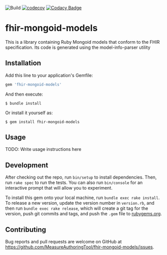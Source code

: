 ![Build](https://github.com/MeasureAuthoringTool/fhir-mongoid-models/workflows/Build/badge.svg)
[![codecov](https://codecov.io/gh/MeasureAuthoringTool/fhir-mongoid-models/branch/develop/graph/badge.svg)](https://codecov.io/gh/MeasureAuthoringTool/fhir-mongoid-models)
[![Codacy Badge](https://api.codacy.com/project/badge/Grade/c2b57082ef9040e9aea16bbe778cd269)](https://app.codacy.com/gh/MeasureAuthoringTool/fhir-mongoid-models?utm_source=github.com&utm_medium=referral&utm_content=MeasureAuthoringTool/fhir-mongoid-models&utm_campaign=Badge_Grade_Dashboard)
# fhir-mongoid-models
This is a library containing Ruby Mongoid models that conform to the FHIR specification. Its code is generated using the model-info-parser utility

## Installation

Add this line to your application's Gemfile:

```ruby
gem 'fhir-mongoid-models'
```

And then execute:

    $ bundle install

Or install it yourself as:

    $ gem install fhir-mongoid-models

## Usage

TODO: Write usage instructions here

## Development

After checking out the repo, run `bin/setup` to install dependencies. Then, run `rake spec` to run the tests. You can also run `bin/console` for an interactive prompt that will allow you to experiment.

To install this gem onto your local machine, run `bundle exec rake install`. To release a new version, update the version number in `version.rb`, and then run `bundle exec rake release`, which will create a git tag for the version, push git commits and tags, and push the `.gem` file to [rubygems.org](https://rubygems.org).

## Contributing

Bug reports and pull requests are welcome on GitHub at https://github.com/MeasureAuthoringTool/fhir-mongoid-models/issues.
